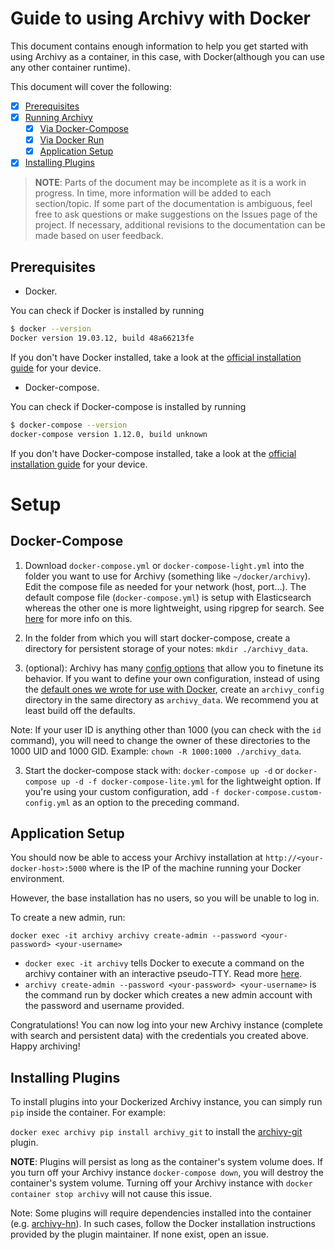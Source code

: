 # Guide to using Archivy with Docker

This document contains enough information to help you get started with using Archivy as
a container, in this case, with Docker(although you can use any other container runtime).

This document will cover the following:

- [x] [Prerequisites](#prerequisites)
- [x] [Running Archivy](#running-archivy)
  - [x] [Via Docker-Compose](#via-docker-compose-recommended)
  - [x] [Via Docker Run](#via-docker-run-not-recommended)
  - [x] [Application Setup](#application-setup)
- [x] [Installing Plugins](#installing-plugins)

> **NOTE**:
> Parts of the document may be incomplete as it is a work in progress. In time, more information will be added to each section/topic. If some part of the documentation is ambiguous, feel free to ask questions or make suggestions on the Issues page of the project. If necessary, additional revisions to the documentation can be made based on user feedback.



## Prerequisites

* Docker.

You can check if Docker is installed by running

```sh
$ docker --version
Docker version 19.03.12, build 48a66213fe
```

If you don't have Docker installed, take a look at the [official installation guide](https://docs.docker.com/get-docker/) for your device.

* Docker-compose.

You can check if Docker-compose is installed by running

```sh
$ docker-compose --version
docker-compose version 1.12.0, build unknown
```

If you don't have Docker-compose installed, take a look at the [official installation guide](https://docs.docker.com/compose/install/) for your device.

# Setup

## Docker-Compose
1) Download `docker-compose.yml` or `docker-compose-light.yml` into the folder you want to use for Archivy (something like `~/docker/archivy`). Edit the compose file as needed for your network (host, port...). The default compose file (`docker-compose.yml`) is setup with Elasticsearch whereas the other one is more lightweight, using ripgrep for search. See [here](https://archivy.github.io/setup-search/) for more info on this.

2) In the folder from which you will start docker-compose, create a directory for persistent storage of your notes: `mkdir ./archivy_data`. 

3) (optional): Archivy has many [config options](https://archivy.github.io/config/) that allow you to finetune its behavior. If you want to define your own configuration, instead of using the [default ones we wrote for use with Docker](https://github.com/archivy/archivy-docker/blob/main/config.yml), create an `archivy_config` directory in the same directory as `archivy_data`. We recommend you at least build off the defaults.

Note: If your user ID is anything other than 1000 (you can check with the `id` command), you will need to change the owner of these directories to the 1000 UID and 1000 GID. Example: `chown -R 1000:1000 ./archivy_data`. 

3) Start the docker-compose stack with: `docker-compose up -d` or `docker-compose up -d -f docker-compose-lite.yml` for the lightweight option. If you're using your custom configuration, add `-f docker-compose.custom-config.yml` as an option to the preceding command.

## Application Setup

You should now be able to access your Archivy installation at `http://<your-docker-host>:5000` where <your-docker-host> is the IP of the machine running your Docker environment. 

However, the base installation has no users, so you will be unable to log in. 

To create a new admin, run:

`docker exec -it archivy archivy create-admin --password <your-password> <your-username>`

  * `docker exec -it archivy` tells Docker to execute a command on the archivy container with an interactive pseudo-TTY. Read more [here](https://docs.docker.com/engine/reference/commandline/exec/).
  * `archivy create-admin --password <your-password> <your-username>` is the command run by docker which creates a new admin account with the password and username provided.

Congratulations! You can now log into your new Archivy instance (complete with search and persistent data) with the credentials you created above. Happy archiving!

## Installing Plugins

To install plugins into your Dockerized Archivy instance, you can simply run `pip` inside the container. For example:

`docker exec archivy pip install archivy_git` to install the [archivy-git](https://github.com/archivy/archivy-git) plugin. 

**NOTE**: Plugins will persist as long as the container's system volume does. If you turn off your Archivy instance `docker-compose down`, you will destroy the container's system volume. Turning off your Archivy instance with `docker container stop archivy` will not cause this issue. 

Note: Some plugins will require dependencies installed into the container (e.g. [archivy-hn](https://github.com/archivy/archivy-hn)). In such cases, follow the Docker installation instructions provided by the plugin maintainer. If none exist, open an issue. 

